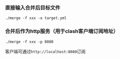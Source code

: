 ### 直接输入合并后目标文件

```shell
./merge -f xxx -o target.yml
```

### 合并后作为http服务（用于clash客户端订阅地址）

```shell
./merge -f xxx -p 8080
```

客户端可通过`http://localhost:8080`订阅